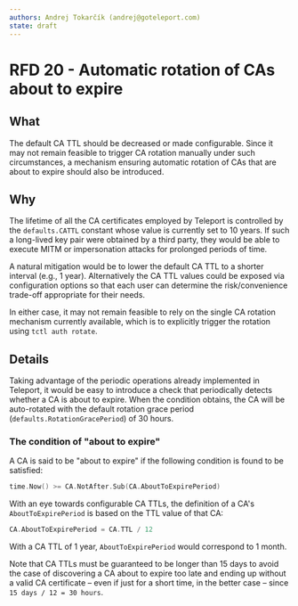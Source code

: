 ```yaml
---
authors: Andrej Tokarčík (andrej@goteleport.com)
state: draft
---
```


# RFD 20 - Automatic rotation of CAs about to expire

## What

The default CA TTL should be decreased or made configurable.  Since it may
not remain feasible to trigger CA rotation manually under such circumstances,
a mechanism ensuring automatic rotation of CAs that are about to expire should
also be introduced.

## Why

The lifetime of all the CA certificates employed by Teleport is controlled by
the `defaults.CATTL` constant whose value is currently set to 10 years.
If such a long-lived key pair were obtained by a third party, they would be
able to execute MITM or impersonation attacks for prolonged periods of time.

A natural mitigation would be to lower the default CA TTL to a shorter interval
(e.g., 1 year).  Alternatively the CA TTL values could be exposed via
configuration options so that each user can determine the risk/convenience
trade-off appropriate for their needs.

In either case, it may not remain feasible to rely on the single CA rotation
mechanism currently available, which is to explicitly trigger the rotation
using `tctl auth rotate`.

## Details

Taking advantage of the periodic operations already implemented in Teleport, it
would be easy to introduce a check that periodically detects whether a CA is
about to expire.  When the condition obtains, the CA will be auto-rotated with
the default rotation grace period (`defaults.RotationGracePeriod`) of 30 hours.

### The condition of "about to expire"

A CA is said to be "about to expire" if the following condition is found to be
satisfied:
```go
time.Now() >= CA.NotAfter.Sub(CA.AboutToExpirePeriod)
```

With an eye towards configurable CA TTLs, the definition of a CA's
`AboutToExpirePeriod` is based on the TTL value of that CA:
```go
CA.AboutToExpirePeriod = CA.TTL / 12
```

With a CA TTL of 1 year, `AboutToExpirePeriod` would correspond to 1 month.

Note that CA TTLs must be guaranteed to be longer than 15 days to avoid the
case of discovering a CA about to expire too late and ending up without
a valid CA certificate – even if just for a short time, in the better case –
since `15 days / 12 = 30 hours`.
